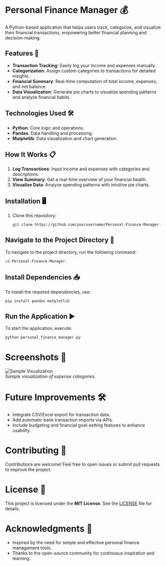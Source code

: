 # Personal Finance Manager 💰  
A Python-based application that helps users track, categorize, and visualize their financial transactions, empowering better financial planning and decision-making.  

## Features 🚀  
- **Transaction Tracking**: Easily log your income and expenses manually.  
- **Categorization**: Assign custom categories to transactions for detailed insights.  
- **Financial Summary**: Real-time computation of total income, expenses, and net balance.  
- **Data Visualization**: Generate pie charts to visualize spending patterns and analyze financial habits.  

## Technologies Used 🛠  
- **Python**: Core logic and operations.  
- **Pandas**: Data handling and processing.  
- **Matplotlib**: Data visualization and chart generation.  

## How It Works 📋  
1. **Log Transactions**: Input income and expenses with categories and descriptions.  
2. **View Summary**: Get a real-time overview of your financial health.  
3. **Visualize Data**: Analyze spending patterns with intuitive pie charts.  

## Installation 🖥  
1. Clone this repository:  
   ```bash  
   git clone https://github.com/yourusername/Personal-Finance-Manager.git  
## Navigate to the Project Directory 📂
To navigate to the project directory, run the following command:
```bash
cd Personal-Finance-Manager
```

## Install Dependencies 📥
To install the required dependencies, use:
```bash
pip install pandas matplotlib
```

## Run the Application ▶️
To start the application, execute:
```bash
python personal_finance_manager.py
```

# Screenshots 📸
![Sample Visualization](link-to-your-screenshot)  
*Sample visualization of expense categories.*

# Future Improvements 🛠
- Integrate CSV/Excel export for transaction data.  
- Add automatic bank transaction imports via APIs.  
- Include budgeting and financial goal-setting features to enhance usability.  

# Contributing 🤝
Contributions are welcome! Feel free to open issues or submit pull requests to improve the project.  

# License 📄
This project is licensed under the **MIT License**. See the [LICENSE](LICENSE) file for details.  

# Acknowledgments 🙌
- Inspired by the need for simple and effective personal finance management tools.  
- Thanks to the open-source community for continuous inspiration and learning.  

